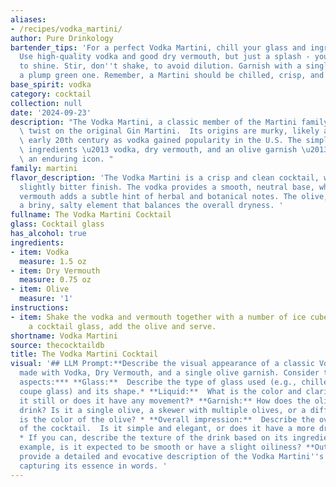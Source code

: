 ```yaml
---
aliases:
- /recipes/vodka_martini/
author: Pure Drinkology
bartender_tips: 'For a perfect Vodka Martini, chill your glass and ingredients beforehand.
  Use high-quality vodka and good dry vermouth, but just a splash - you want the vodka
  to shine. Stir, don''t shake, to avoid dilution. Garnish with a single olive, preferably
  a plump green one. Remember, a Martini should be chilled, crisp, and elegant. '
base_spirit: vodka
category: cocktail
collection: null
date: '2024-09-23'
description: "The Vodka Martini, a classic member of the Martini family, is a modern\
  \ twist on the original Gin Martini.  Its origins are murky, likely arising in the\
  \ early 20th century as vodka gained popularity in the U.S. The simplicity of its\
  \ ingredients \u2013 vodka, dry vermouth, and an olive garnish \u2013 has made it\
  \ an enduring icon. "
family: martini
flavor_description: 'The Vodka Martini is a crisp and clean cocktail, with a dry,
  slightly bitter finish. The vodka provides a smooth, neutral base, while the dry
  vermouth adds a subtle hint of herbal and botanical notes. The olive, if used, contributes
  a briny, salty element that balances the overall dryness. '
fullname: The Vodka Martini Cocktail
glass: Cocktail glass
has_alcohol: true
ingredients:
- item: Vodka
  measure: 1.5 oz
- item: Dry Vermouth
  measure: 0.75 oz
- item: Olive
  measure: '1'
instructions:
- item: Shake the vodka and vermouth together with a number of ice cubes, strain into
    a cocktail glass, add the olive and serve.
shortname: Vodka Martini
source: thecocktaildb
title: The Vodka Martini Cocktail
visual: '## LLM Prompt:**Describe the visual appearance of a classic Vodka Martini,
  made with Vodka, Dry Vermouth, and a single olive garnish. Consider the following
  aspects:*** **Glass:**  Describe the type of glass used (e.g., chilled martini glass,
  coupe glass) and its shape.* **Liquid:**  What is the color and clarity of the drink?  Is
  it still or does it have any movement?* **Garnish:** How does the olive sit in the
  drink? Is it a single olive, a skewer with multiple olives, or a different garnish?  What
  is the color of the olive? * **Overall impression:**  Describe the overall aesthetic
  of the cocktail.  Is it simple and elegant, or does it have a more dramatic feel?**Bonus:**
  * If you can, describe the texture of the drink based on its ingredients and appearance.  For
  example, is it expected to be smooth or have a slight oiliness? **Output:**Please
  provide a detailed and evocative description of the Vodka Martini''s visual appearance,
  capturing its essence in words. '
---
```



